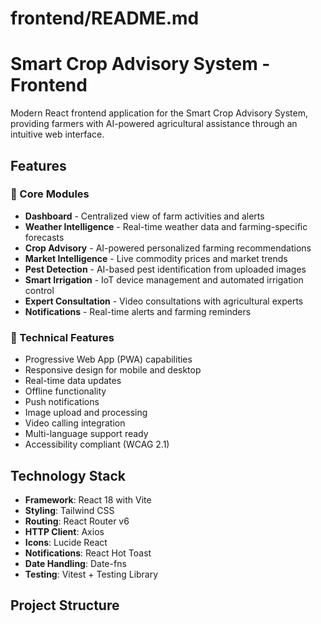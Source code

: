 # frontend/README.md

# Smart Crop Advisory System - Frontend

Modern React frontend application for the Smart Crop Advisory System, providing farmers with AI-powered agricultural assistance through an intuitive web interface.

## Features

### 🌱 Core Modules
- **Dashboard** - Centralized view of farm activities and alerts
- **Weather Intelligence** - Real-time weather data and farming-specific forecasts
- **Crop Advisory** - AI-powered personalized farming recommendations
- **Market Intelligence** - Live commodity prices and market trends
- **Pest Detection** - AI-based pest identification from uploaded images
- **Smart Irrigation** - IoT device management and automated irrigation control
- **Expert Consultation** - Video consultations with agricultural experts
- **Notifications** - Real-time alerts and farming reminders

### 🚀 Technical Features
- Progressive Web App (PWA) capabilities
- Responsive design for mobile and desktop
- Real-time data updates
- Offline functionality
- Push notifications
- Image upload and processing
- Video calling integration
- Multi-language support ready
- Accessibility compliant (WCAG 2.1)

## Technology Stack

- **Framework**: React 18 with Vite
- **Styling**: Tailwind CSS
- **Routing**: React Router v6
- **HTTP Client**: Axios
- **Icons**: Lucide React
- **Notifications**: React Hot Toast
- **Date Handling**: Date-fns
- **Testing**: Vitest + Testing Library

## Project Structure

